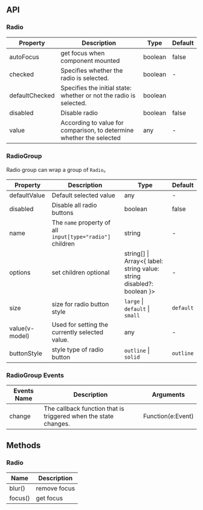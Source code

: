 

## API

### Radio

| Property | Description | Type | Default |
| -------- | ----------- | ---- | ------- |
| autoFocus | get focus when component mounted | boolean | false |
| checked | Specifies whether the radio is selected. | boolean | - |
| defaultChecked | Specifies the initial state: whether or not the radio is selected. | boolean |  | false |
| disabled | Disable radio | boolean | false |
| value | According to value for comparison, to determine whether the selected | any | - |

### RadioGroup

Radio group can wrap a group of `Radio`。

| Property | Description | Type | Default |
| -------- | ----------- | ---- | ------- |
| defaultValue | Default selected value | any | - |
| disabled | Disable all radio buttons | boolean | false |
| name | The `name` property of all `input[type="radio"]` children | string | - |
| options | set children optional | string\[] \| Array&lt;{ label: string value: string disabled?: boolean }> | - |
| size | size for radio button style | `large` \| `default` \| `small` | `default` |
| value(v-model) | Used for setting the currently selected value. | any | - |
| buttonStyle | style type of radio button | `outline` \| `solid` | `outline` |

### RadioGroup Events
| Events Name | Description | Arguments |
| --- | --- | --- |
| change | The callback function that is triggered when the state changes. | Function(e:Event) |

## Methods

### Radio

| Name | Description |
| ---- | ----------- |
| blur() | remove focus |
| focus() | get focus |
